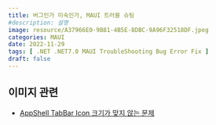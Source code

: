 ```yaml
---
title: 버그인가 미숙인가, MAUI 트러블 슈팅
#description: 설명
image: resource/A37966E0-9B81-4B5E-8DBC-9A96F32518DF.jpeg
categories: MAUI
date: 2022-11-29
tags: [ .NET .NET7.0 MAUI TroubleShooting Bug Error Fix ]
draft: false
---
```


## 이미지 관련
- [AppShell TabBar Icon 크기가 맞지 않는 문제](AppShell%20TabBar%20Icon%20크기가%20맞지%20않는%20문제.md)